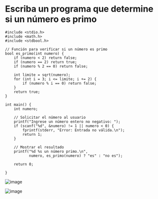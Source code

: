 # Escriba un programa que determine si un número es primo 

````
#include <stdio.h>
#include <math.h>
#include <stdbool.h>

// Función para verificar si un número es primo
bool es_primo(int numero) {
    if (numero < 2) return false;
    if (numero == 2) return true;
    if (numero % 2 == 0) return false;

    int limite = sqrt(numero);
    for (int i = 3; i <= limite; i += 2) {
        if (numero % i == 0) return false;
    }
    return true;
}

int main() {
    int numero;

    // Solicitar el número al usuario
    printf("Ingrese un número entero no negativo: ");
    if (scanf("%d", &numero) != 1 || numero < 0) {
        fprintf(stderr, "Error: Entrada no válida.\n");
        return 1;
    }

    // Mostrar el resultado
    printf("%d %s un número primo.\n", 
           numero, es_primo(numero) ? "es" : "no es");

    return 0;

}

````

![image](https://github.com/user-attachments/assets/9a7f03f8-1840-4fef-9fe1-4f1e0ee9d8ef)

![image](https://github.com/user-attachments/assets/bc421424-2f9a-4ca9-bf47-46c78905b0d3)


